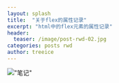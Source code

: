 ```yaml
---
layout: splash
title:  "关于flex的属性记录"
excerpt: "html中的flex元素的属性记录"
header:
  teaser: /image/post-rwd-02.jpg
categories: posts rwd
author: treeice
---
```

!["笔记"](/image/web_flex.jpg)





